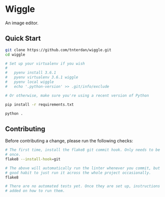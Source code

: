 Wiggle
======

An image editor.

Quick Start
-----------

```sh
git clone https://github.com/tnterdan/wiggle.git
cd wiggle

# Set up your virtualenv if you wish
#
#   pyenv install 3.6.1
#   pyenv virtualenv 3.6.1 wiggle
#   pyenv local wiggle
#   echo '.python-version' >> .git/info/exclude

# Or otherwise, make sure you're using a recent version of Python

pip install -r requirements.txt

python .
```

Contributing
------------

Before contributing a change, please run the following checks:

```sh
# The first time, install the flake8 git commit hook. Only needs to be done
# once.
flake8 --install-hook=git

# The above will automatically run the linter whenever you commit, but it's a
# good habit to just run it across the whole project occasionally.
flake8

# There are no automated tests yet. Once they are set up, instructions will be
# added on how to run them.
```
